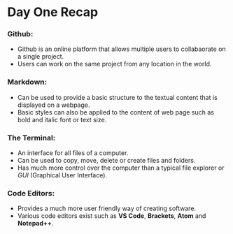 # Day One Recap

### Github:
* Github is an online platform that allows multiple users to collabaorate on a single project.
* Users can work on the same project from any location in the world. 


### Markdown:
* Can be used to provide a basic structure to the textual content that is displayed on a webpage. 
* Basic styles can also be applied to the content of web page such as bold and italic font or text size. 


### The Terminal:
* An interface for all files of a computer. 
* Can be used to copy, move, delete or create files and folders. 
* Has much more control over the computer than a typical file explorer or *GUI* (Graphical User Interface).


### Code Editors:
* Provides a much more user friendly way of creating software. 
* Various code editors exist such as **VS Code**, **Brackets**, **Atom** and **Notepad++**.
